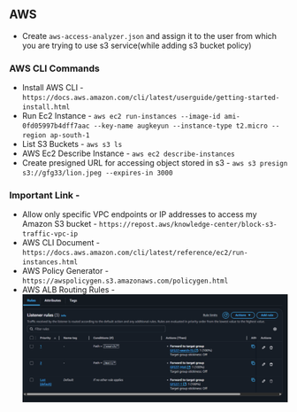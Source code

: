 ## AWS

* Create `aws-access-analyzer.json` and assign it to the user from which you are trying to use s3 service(while adding s3 bucket policy)

### AWS CLI Commands

* Install AWS CLI - `https://docs.aws.amazon.com/cli/latest/userguide/getting-started-install.html`
* Run Ec2 Instance -  `aws ec2 run-instances --image-id ami-0fd05997b4dff7aac --key-name augkeyun --instance-type t2.micro --region ap-south-1`
* List S3 Buckets - `aws s3 ls`
* AWS Ec2 Describe Instance - `aws ec2 describe-instances`
* Create presigned URL for accessing object stored in s3 - `aws s3 presign s3://gfg33/lion.jpeg --expires-in 3000`

### Important Link - 

* Allow only specific VPC endpoints or IP addresses to access my Amazon S3 bucket - `https://repost.aws/knowledge-center/block-s3-traffic-vpc-ip`
* AWS CLI Document - `https://docs.aws.amazon.com/cli/latest/reference/ec2/run-instances.html`
* AWS Policy Generator - `https://awspolicygen.s3.amazonaws.com/policygen.html`
* AWS ALB Routing Rules - ![ALB Routing Rule](ALB-Routing-Rules.png)
